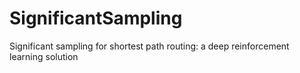 # SignificantSampling
Significant sampling for shortest path routing: a deep reinforcement learning solution
